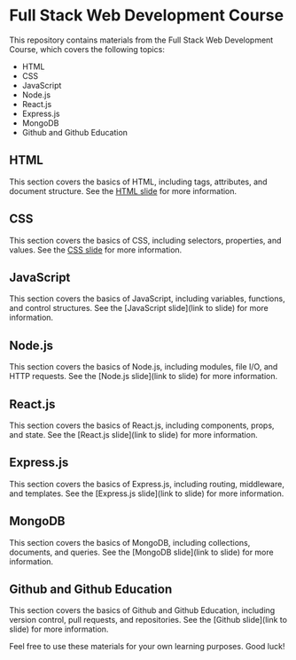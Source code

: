 # Full Stack Web Development Course
This repository contains materials from the Full Stack Web Development Course, which covers the following topics:

- HTML
- CSS
- JavaScript
- Node.js
- React.js
- Express.js
- MongoDB
- Github and Github Education

## HTML
This section covers the basics of HTML, including tags, attributes, and document structure. See the [HTML slide](https://www.canva.com/design/DAFa7oaFChQ/v_as9FMwGtMO0xTAFVYflg/view?utm_content=DAFa7oaFChQ&utm_campaign=designshare&utm_medium=link&utm_source=publishsharelink) for more information.

## CSS
This section covers the basics of CSS, including selectors, properties, and values. See the [CSS slide](https://www.canva.com/design/DAFbBA0A5ws/_n18ByJDX1yZsRc-QS2GCQ/view?utm_content=DAFbBA0A5ws&utm_campaign=designshare&utm_medium=link&utm_source=publishsharelink)
for more information.

## JavaScript
This section covers the basics of JavaScript, including variables, functions, and control structures. See the [JavaScript slide](link to slide) for more information.

## Node.js
This section covers the basics of Node.js, including modules, file I/O, and HTTP requests. See the [Node.js slide](link to slide) for more information.

## React.js
This section covers the basics of React.js, including components, props, and state. See the [React.js slide](link to slide) for more information.

## Express.js
This section covers the basics of Express.js, including routing, middleware, and templates. See the [Express.js slide](link to slide) for more information.

## MongoDB
This section covers the basics of MongoDB, including collections, documents, and queries. See the [MongoDB slide](link to slide) for more information.

## Github and Github Education
This section covers the basics of Github and Github Education, including version control, pull requests, and repositories. See the [Github slide](link to slide) for more information.

Feel free to use these materials for your own learning purposes. Good luck!
